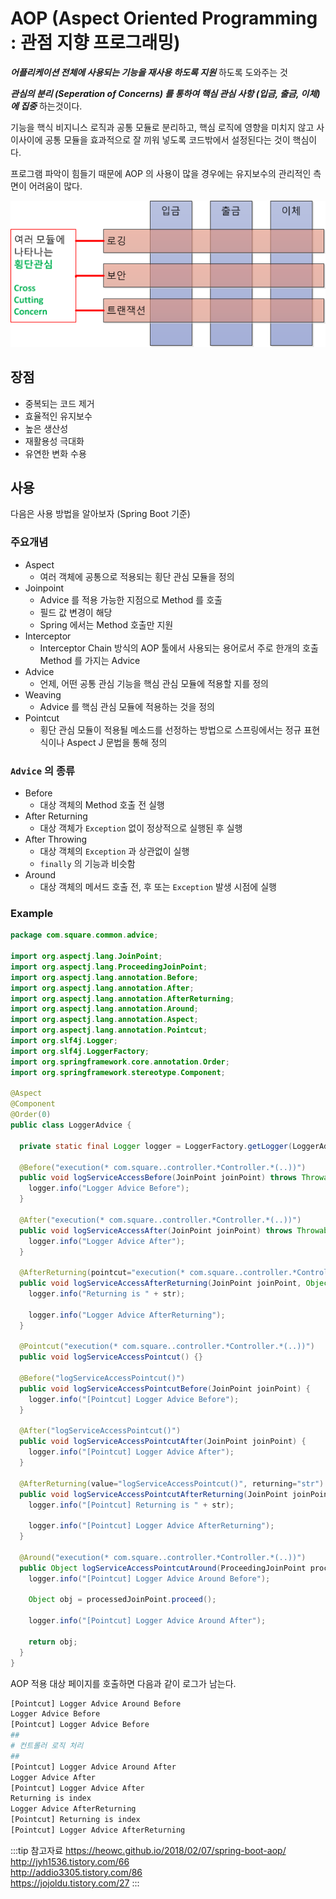 # AOP (Aspect Oriented Programming : 관점 지향 프로그래밍)

_**어플리케이션 전체에 사용되는 기능을 재사용 하도록 지원**_ 하도록 도와주는 것

_**관심의 분리 \(Seperation of Concerns\) 를 통하여 핵심 관심 사항 \(입금, 출금, 이체\) 에 집중**_ 하는것이다.

기능을 핵식 비지니스 로직과 공통 모듈로 분리하고, 핵심 로직에 영향을 미치지 않고 사이사이에 공통 모듈을 효과적으로 잘 끼워 넣도록 코드밖에서 설정된다는 것이 핵심이다.

프로그램 파악이 힘들기 때문에 AOP 의 사용이 많을 경우에는 유지보수의 관리적인 측면이 어려움이 많다.

![AOP 횡단분리](/img/A009.png)

## 장점

* 중복되는 코드 제거
* 효율적인 유지보수
* 높은 생산성
* 재활용성 극대화
* 유연한 변화 수용

## 사용

다음은 사용 방법을 알아보자 (Spring Boot 기준)

### 주요개념

* Aspect
  * 여러 객체에 공통으로 적용되는 횡단 관심 모듈을 정의
* Joinpoint
  * Advice 를 적용 가능한 지점으로 Method 를 호출
  * 필드 값 변경이 해당
  * Spring 에서는 Method 호출만 지원
* Interceptor
  * Interceptor Chain 방식의 AOP 툴에서 사용되는 용어로서 주로 한개의 호출 Method 를 가지는 Advice
* Advice
  * 언제, 어떤 공통 관심 기능을 핵심 관심 모듈에 적용할 지를 정의
* Weaving
  * Advice 를 핵심 관심 모듈에 적용하는 것을 정의
* Pointcut
  * 횡단 관심 모듈이 적용될 메소드를 선정하는 방법으로 스프링에서는 정규 표현식이나 Aspect J 문법을 통해 정의

### `Advice` 의 종류

* Before
  * 대상 객체의 Method 호출 전 실행
* After Returning
  * 대상 객체가 `Exception` 없이 정상적으로 실행된 후 실행
* After Throwing
  * 대상 객체의 `Exception` 과 상관없이 실행
  * `finally` 의 기능과 비슷함
* Around
  * 대상 객체의 메서드 호출 전, 후 또는 `Exception` 발생 시점에 실행

### Example

```java
package com.square.common.advice;

import org.aspectj.lang.JoinPoint;
import org.aspectj.lang.ProceedingJoinPoint;
import org.aspectj.lang.annotation.Before;
import org.aspectj.lang.annotation.After;
import org.aspectj.lang.annotation.AfterReturning;
import org.aspectj.lang.annotation.Around;
import org.aspectj.lang.annotation.Aspect;
import org.aspectj.lang.annotation.Pointcut;
import org.slf4j.Logger;
import org.slf4j.LoggerFactory;
import org.springframework.core.annotation.Order;
import org.springframework.stereotype.Component;

@Aspect
@Component
@Order(0)
public class LoggerAdvice {
  
  private static final Logger logger = LoggerFactory.getLogger(LoggerAdvice.class);

  @Before("execution(* com.square..controller.*Controller.*(..))")
  public void logServiceAccessBefore(JoinPoint joinPoint) throws Throwable{
    logger.info("Logger Advice Before");
  }

  @After("execution(* com.square..controller.*Controller.*(..))")
  public void logServiceAccessAfter(JoinPoint joinPoint) throws Throwable{
    logger.info("Logger Advice After");
  }

  @AfterReturning(pointcut="execution(* com.square..controller.*Controller.*(..))", returning="str")
  public void logServiceAccessAfterReturning(JoinPoint joinPoint, Object str) throws Throwable{
    logger.info("Returning is " + str);

    logger.info("Logger Advice AfterReturning");
  }

  @Pointcut("execution(* com.square..controller.*Controller.*(..))")
  public void logServiceAccessPointcut() {}

  @Before("logServiceAccessPointcut()")
  public void logServiceAccessPointcutBefore(JoinPoint joinPoint) {
    logger.info("[Pointcut] Logger Advice Before");
  }
  
  @After("logServiceAccessPointcut()")
  public void logServiceAccessPointcutAfter(JoinPoint joinPoint) {
    logger.info("[Pointcut] Logger Advice After");
  }
  
  @AfterReturning(value="logServiceAccessPointcut()", returning="str")
  public void logServiceAccessPointcutAfterReturning(JoinPoint joinPoint, Object str) {
    logger.info("[Pointcut] Returning is " + str);

    logger.info("[Pointcut] Logger Advice AfterReturning");
  }

  @Around("execution(* com.square..controller.*Controller.*(..))")
  public Object logServiceAccessPointcutAround(ProceedingJoinPoint processedJoinPoint) throws Throwable {
    logger.info("[Pointcut] Logger Advice Around Before");

    Object obj = processedJoinPoint.proceed();

    logger.info("[Pointcut] Logger Advice Around After");

    return obj;
  }
}
```

AOP 적용 대상 페이지를 호출하면 다음과 같이 로그가 남는다.

```bash
[Pointcut] Logger Advice Around Before
Logger Advice Before
[Pointcut] Logger Advice Before
##
# 컨트롤러 로직 처리
##
[Pointcut] Logger Advice Around After
Logger Advice After
[Pointcut] Logger Advice After
Returning is index
Logger Advice AfterReturning
[Pointcut] Returning is index
[Pointcut] Logger Advice AfterReturning
```

:::tip 참고자료
<https://heowc.github.io/2018/02/07/spring-boot-aop/>  
<http://jyh1536.tistory.com/66>  
<http://addio3305.tistory.com/86>  
<https://jojoldu.tistory.com/27>
:::